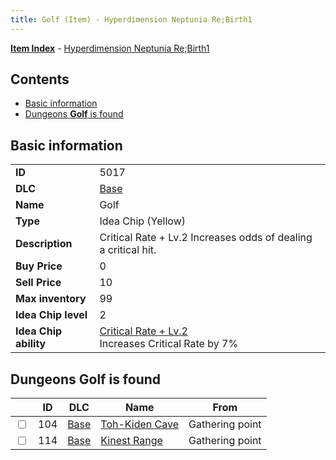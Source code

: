 ```yaml
---
title: Golf (Item) - Hyperdimension Neptunia Re;Birth1
---
```


[**Item Index**](/neptunia/rb1/item/index.html) - [Hyperdimension Neptunia Re;Birth1](/neptunia/rb1)

## Contents

- [Basic information](#basic-information)
- [Dungeons **Golf** is found](#dungeons-golf-is-found)
## Basic information

|   |   |
| -- | -- |
| **ID** | 5017 |
| **DLC** | [Base](/neptunia/rb1/dlc/1-base.html) |
| **Name** | Golf |
| **Type** | Idea Chip (Yellow) |
| **Description** | Critical Rate + Lv.2 Increases odds of dealing a critical hit. |
| **Buy Price** | 0 |
| **Sell Price** | 10 |
| **Max inventory** | 99 |
| **Idea Chip level** | 2 |
| **Idea Chip ability** | [Critical Rate + Lv.2](/neptunia/rb1/avatar/1-9516-critical-rate-lv-2.html)<br />Increases Critical Rate by 7% |


## Dungeons **Golf** is found

|    | ID | DLC | Name | From |
| -- | -- | --- | ---- | ---- |
| <input type="checkbox" id="rb1-dungeon-1-104" class="trackbox" /> | 104 | [Base](/neptunia/rb1/dlc/1-base.html) | [Toh-Kiden Cave](/neptunia/rb1/dungeon/1-104-toh-kiden-cave.html) | Gathering point |
| <input type="checkbox" id="rb1-dungeon-1-114" class="trackbox" /> | 114 | [Base](/neptunia/rb1/dlc/1-base.html) | [Kinest Range](/neptunia/rb1/dungeon/1-114-kinest-range.html) | Gathering point |
